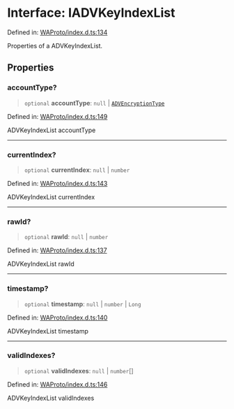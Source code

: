 # Interface: IADVKeyIndexList

Defined in: [WAProto/index.d.ts:134](https://github.com/Fokusdotid/Baileys/blob/db1d3e5f41e9eede5877460f9adbb0224021575c/WAProto/index.d.ts#L134)

Properties of a ADVKeyIndexList.

## Properties

### accountType?

> `optional` **accountType**: `null` \| [`ADVEncryptionType`](../enumerations/ADVEncryptionType.md)

Defined in: [WAProto/index.d.ts:149](https://github.com/Fokusdotid/Baileys/blob/db1d3e5f41e9eede5877460f9adbb0224021575c/WAProto/index.d.ts#L149)

ADVKeyIndexList accountType

***

### currentIndex?

> `optional` **currentIndex**: `null` \| `number`

Defined in: [WAProto/index.d.ts:143](https://github.com/Fokusdotid/Baileys/blob/db1d3e5f41e9eede5877460f9adbb0224021575c/WAProto/index.d.ts#L143)

ADVKeyIndexList currentIndex

***

### rawId?

> `optional` **rawId**: `null` \| `number`

Defined in: [WAProto/index.d.ts:137](https://github.com/Fokusdotid/Baileys/blob/db1d3e5f41e9eede5877460f9adbb0224021575c/WAProto/index.d.ts#L137)

ADVKeyIndexList rawId

***

### timestamp?

> `optional` **timestamp**: `null` \| `number` \| `Long`

Defined in: [WAProto/index.d.ts:140](https://github.com/Fokusdotid/Baileys/blob/db1d3e5f41e9eede5877460f9adbb0224021575c/WAProto/index.d.ts#L140)

ADVKeyIndexList timestamp

***

### validIndexes?

> `optional` **validIndexes**: `null` \| `number`[]

Defined in: [WAProto/index.d.ts:146](https://github.com/Fokusdotid/Baileys/blob/db1d3e5f41e9eede5877460f9adbb0224021575c/WAProto/index.d.ts#L146)

ADVKeyIndexList validIndexes
